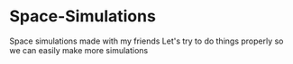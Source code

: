 # Space-Simulations
Space simulations made with my friends
Let's try to do things properly so we can easily make more simulations
